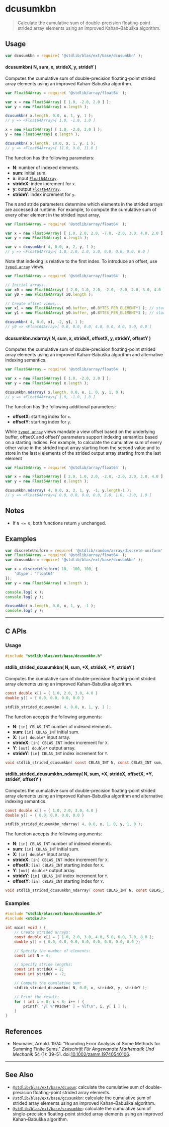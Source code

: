 <!--

@license Apache-2.0

Copyright (c) 2020 The Stdlib Authors.

Licensed under the Apache License, Version 2.0 (the "License");
you may not use this file except in compliance with the License.
You may obtain a copy of the License at

   http://www.apache.org/licenses/LICENSE-2.0

Unless required by applicable law or agreed to in writing, software
distributed under the License is distributed on an "AS IS" BASIS,
WITHOUT WARRANTIES OR CONDITIONS OF ANY KIND, either express or implied.
See the License for the specific language governing permissions and
limitations under the License.

-->

# dcusumkbn

> Calculate the cumulative sum of double-precision floating-point strided array elements using an improved Kahan–Babuška algorithm.

<section class="intro">

</section>

<!-- /.intro -->

<section class="usage">

## Usage

```javascript
var dcusumkbn = require( '@stdlib/blas/ext/base/dcusumkbn' );
```

#### dcusumkbn( N, sum, x, strideX, y, strideY )

Computes the cumulative sum of double-precision floating-point strided array elements using an improved Kahan–Babuška algorithm.

```javascript
var Float64Array = require( '@stdlib/array/float64' );

var x = new Float64Array( [ 1.0, -2.0, 2.0 ] );
var y = new Float64Array( x.length );

dcusumkbn( x.length, 0.0, x, 1, y, 1 );
// y => <Float64Array>[ 1.0, -1.0, 1.0 ]

x = new Float64Array( [ 1.0, -2.0, 2.0 ] );
y = new Float64Array( x.length );

dcusumkbn( x.length, 10.0, x, 1, y, 1 );
// y => <Float64Array>[ 11.0, 9.0, 11.0 ]
```

The function has the following parameters:

-   **N**: number of indexed elements.
-   **sum**: initial sum.
-   **x**: input [`Float64Array`][@stdlib/array/float64].
-   **strideX**: index increment for `x`.
-   **y**: output [`Float64Array`][@stdlib/array/float64].
-   **strideY**: index increment for `y`.

The `N` and stride parameters determine which elements in the strided arrays are accessed at runtime. For example, to compute the cumulative sum of every other element in the strided input array,

```javascript
var Float64Array = require( '@stdlib/array/float64' );

var x = new Float64Array( [ 1.0, 2.0, 2.0, -7.0, -2.0, 3.0, 4.0, 2.0 ] );
var y = new Float64Array( x.length );

var v = dcusumkbn( 4, 0.0, x, 2, y, 1 );
// y => <Float64Array>[ 1.0, 3.0, 1.0, 5.0, 0.0, 0.0, 0.0, 0.0 ]
```

Note that indexing is relative to the first index. To introduce an offset, use [`typed array`][mdn-typed-array] views.

<!-- eslint-disable stdlib/capitalized-comments -->

```javascript
var Float64Array = require( '@stdlib/array/float64' );

// Initial arrays...
var x0 = new Float64Array( [ 2.0, 1.0, 2.0, -2.0, -2.0, 2.0, 3.0, 4.0 ] );
var y0 = new Float64Array( x0.length );

// Create offset views...
var x1 = new Float64Array( x0.buffer, x0.BYTES_PER_ELEMENT*1 ); // start at 2nd element
var y1 = new Float64Array( y0.buffer, y0.BYTES_PER_ELEMENT*3 ); // start at 4th element

dcusumkbn( 4, 0.0, x1, -2, y1, 1 );
// y0 => <Float64Array>[ 0.0, 0.0, 0.0, 4.0, 6.0, 4.0, 5.0, 0.0 ]
```

#### dcusumkbn.ndarray( N, sum, x, strideX, offsetX, y, strideY, offsetY )

Computes the cumulative sum of double-precision floating-point strided array elements using an improved Kahan–Babuška algorithm and alternative indexing semantics.

```javascript
var Float64Array = require( '@stdlib/array/float64' );

var x = new Float64Array( [ 1.0, -2.0, 2.0 ] );
var y = new Float64Array( x.length );

dcusumkbn.ndarray( x.length, 0.0, x, 1, 0, y, 1, 0 );
// y => <Float64Array>[ 1.0, -1.0, 1.0 ]
```

The function has the following additional parameters:

-   **offsetX**: starting index for `x`.
-   **offsetY**: starting index for `y`.

While [`typed array`][mdn-typed-array] views mandate a view offset based on the underlying buffer, offsetX and offsetY parameters support indexing semantics based on a starting indices. For example, to calculate the cumulative sum of every other value in the strided input array starting from the second value and to store in the last `N` elements of the strided output array starting from the last element

```javascript
var Float64Array = require( '@stdlib/array/float64' );

var x = new Float64Array( [ 2.0, 1.0, 2.0, -2.0, -2.0, 2.0, 3.0, 4.0 ] );
var y = new Float64Array( x.length );

dcusumkbn.ndarray( 4, 0.0, x, 2, 1, y, -1, y.length-1 );
// y => <Float64Array>[ 0.0, 0.0, 0.0, 0.0, 5.0, 1.0, -1.0, 1.0 ]
```

</section>

<!-- /.usage -->

<section class="notes">

## Notes

-   If `N <= 0`, both functions return `y` unchanged.

</section>

<!-- /.notes -->

<section class="examples">

## Examples

<!-- eslint no-undef: "error" -->

```javascript
var discreteUniform = require( '@stdlib/random/array/discrete-uniform' );
var Float64Array = require( '@stdlib/array/float64' );
var dcusumkbn = require( '@stdlib/blas/ext/base/dcusumkbn' );

var x = discreteUniform( 10, -100, 100, {
    'dtype': 'float64'
});
var y = new Float64Array( x.length );

console.log( x );
console.log( y );

dcusumkbn( x.length, 0.0, x, 1, y, -1 );
console.log( y );
```

</section>

<!-- /.examples -->

<!-- C interface documentation. -->

* * *

<section class="c">

## C APIs

<!-- Section to include introductory text. Make sure to keep an empty line after the intro `section` element and another before the `/section` close. -->

<section class="intro">

</section>

<!-- /.intro -->

<!-- C usage documentation. -->

<section class="usage">

### Usage

```c
#include "stdlib/blas/ext/base/dcusumkbn.h"
```

#### stdlib_strided_dcusumkbn( N, sum, \*X, strideX, \*Y, strideY )

Computes the cumulative sum of double-precision floating-point strided array elements using an improved Kahan–Babuška algorithm.

```c
const double x[] = { 1.0, 2.0, 3.0, 4.0 }
double y[] = { 0.0, 0.0, 0.0, 0.0 }

stdlib_strided_dcusumkbn( 4, 0.0, x, 1, y, 1 );
```

The function accepts the following arguments:

-   **N**: `[in] CBLAS_INT` number of indexed elements.
-   **sum**: `[in] CBLAS_INT` initial sum.
-   **X**: `[in] double*` input array.
-   **strideX**: `[in] CBLAS_INT` index increment for `X`.
-   **Y**: `[out] double*` output array.
-   **strideY**: `[in] CBLAS_INT` index increment for `Y`.

```c
void stdlib_strided_dcusumkbn( const CBLAS_INT N, const CBLAS_INT sum, const double *X, const CBLAS_INT strideX, double *Y, const CBLAS_INT strideY );
```

<!-- lint disable maximum-heading-length -->

#### stdlib_strided_dcusumkbn_ndarray( N, sum, \*X, strideX, offsetX, \*Y, strideY, offsetY )

<!-- lint enable maximum-heading-length -->

Computes the cumulative sum of double-precision floating-point strided array elements using an improved Kahan–Babuška algorithm and alternative indexing semantics.

```c
const double x[] = { 1.0, 2.0, 3.0, 4.0 }
double y[] = { 0.0, 0.0, 0.0, 0.0 }

stdlib_strided_dcusumkbn_ndarray( 4, 0.0, x, 1, 0, y, 1, 0 );
```

The function accepts the following arguments:

-   **N**: `[in] CBLAS_INT` number of indexed elements.
-   **sum**: `[in] CBLAS_INT` initial sum.
-   **X**: `[in] double*` input array.
-   **strideX**: `[in] CBLAS_INT` index increment for `X`.
-   **offsetX**: `[in] CBLAS_INT` starting index for `X`.
-   **Y**: `[out] double*` output array.
-   **strideY**: `[in] CBLAS_INT` index increment for `Y`.
-   **offsetY**: `[in] CBLAS_INT` starting index for `Y`.

```c
void stdlib_strided_dcusumkbn_ndarray( const CBLAS_INT N, const CBLAS_INT sum, const double *X, const CBLAS_INT strideX, const CBLAS_INT offsetX, double *Y, const CBLAS_INT strideY, const CBLAS_INT offsetY );
```

</section>

<!-- /.usage -->

<!-- C API usage notes. Make sure to keep an empty line after the `section` element and another before the `/section` close. -->

<section class="notes">

</section>

<!-- /.notes -->

<!-- C API usage examples. -->

<section class="examples">

### Examples

```c
#include "stdlib/blas/ext/base/dcusumkbn.h"
#include <stdio.h>

int main( void ) {
    // Create strided arrays:
    const double x[] = { 1.0, 2.0, 3.0, 4.0, 5.0, 6.0, 7.0, 8.0 };
    double y[] = { 0.0, 0.0, 0.0, 0.0, 0.0, 0.0, 0.0, 0.0 };

    // Specify the number of elements:
    const int N = 4;

    // Specify stride lengths:
    const int strideX = 2;
    const int strideY = -2;

    // Compute the cumulative sum:
    stdlib_strided_dcusumkbn( N, 0.0, x, strideX, y, strideY );

    // Print the result:
    for ( int i = 0; i < 8; i++ ) {
        printf( "y[ %"PRId64" ] = %lf\n", i, y[ i ] );
    }
}
```

</section>

<!-- /.examples -->

</section>

<!-- /.c -->

<section class="references">

## References

-   Neumaier, Arnold. 1974. "Rounding Error Analysis of Some Methods for Summing Finite Sums." _Zeitschrift Für Angewandte Mathematik Und Mechanik_ 54 (1): 39–51. doi:[10.1002/zamm.19740540106][@neumaier:1974a].

</section>

<!-- /.references -->

<!-- Section for related `stdlib` packages. Do not manually edit this section, as it is automatically populated. -->

<section class="related">

* * *

## See Also

-   <span class="package-name">[`@stdlib/blas/ext/base/dcusum`][@stdlib/blas/ext/base/dcusum]</span><span class="delimiter">: </span><span class="description">calculate the cumulative sum of double-precision floating-point strided array elements.</span>
-   <span class="package-name">[`@stdlib/blas/ext/base/gcusumkbn`][@stdlib/blas/ext/base/gcusumkbn]</span><span class="delimiter">: </span><span class="description">calculate the cumulative sum of strided array elements using an improved Kahan–Babuška algorithm.</span>
-   <span class="package-name">[`@stdlib/blas/ext/base/scusumkbn`][@stdlib/blas/ext/base/scusumkbn]</span><span class="delimiter">: </span><span class="description">calculate the cumulative sum of single-precision floating-point strided array elements using an improved Kahan–Babuška algorithm.</span>

</section>

<!-- /.related -->

<!-- Section for all links. Make sure to keep an empty line after the `section` element and another before the `/section` close. -->

<section class="links">

[@stdlib/array/float64]: https://github.com/stdlib-js/stdlib/tree/develop/lib/node_modules/%40stdlib/array/float64

[mdn-typed-array]: https://developer.mozilla.org/en-US/docs/Web/JavaScript/Reference/Global_Objects/TypedArray

[@neumaier:1974a]: https://doi.org/10.1002/zamm.19740540106

<!-- <related-links> -->

[@stdlib/blas/ext/base/dcusum]: https://github.com/stdlib-js/stdlib/tree/develop/lib/node_modules/%40stdlib/blas/ext/base/dcusum

[@stdlib/blas/ext/base/gcusumkbn]: https://github.com/stdlib-js/stdlib/tree/develop/lib/node_modules/%40stdlib/blas/ext/base/gcusumkbn

[@stdlib/blas/ext/base/scusumkbn]: https://github.com/stdlib-js/stdlib/tree/develop/lib/node_modules/%40stdlib/blas/ext/base/scusumkbn

<!-- </related-links> -->

</section>

<!-- /.links -->

